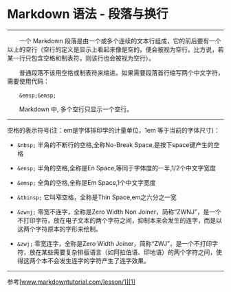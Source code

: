 # Markdown 语法 - 段落与换行
***
&emsp;&emsp;一个 Markdown 段落是由一个或多个连续的文本行组成，它的前后要有一个以上的空行（空行的定义是显示上看起来像是空的，便会被视为空行。比方说，若某一行只包含空格和制表符，则该行也会被视为空行）。

&emsp;&emsp;普通段落不该用空格或制表符来缩进。如果需要段落首行缩写两个中文字符，需要使用代码：

&emsp;&emsp;```&emsp;&emsp;```

&emsp;&emsp;Markdown 中, 多个空行只显示一个空行。

***

空格的表示符号(注：em是字体排印学的计量单位，1em 等于当前的字体尺寸)：

* ```&nbsp;``` 半角的不断行的空格,全称No-Break Space,是按下space键产生的空格

* ```&ensp;``` 半角的空格,全称是En Space,等同于字体度的一半,1/2个中文字宽度

* ```&emsp;``` 全角的空格,全称是Em Space,1个中文字宽度

* ```&thinsp;``` 它叫窄空格，全称是Thin Space,em之六分之一宽

* ```&zwnj;``` 零宽不连字，全称是Zero Width Non Joiner，简称“ZWNJ”，是一个不打印字符，放在电子文本的两个字符之间，抑制本来会发生的连字，而是以这两个字符原本的字形来绘制。

* ```&zwj;``` 零宽连字，全称是Zero Width Joiner，简称“ZWJ”，是一个不打印字符，放在某些需要复杂排版语言（如阿拉伯语、印地语）的两个字符之间，使得这两个本不会发生连字的字符产生了连字效果。


***


参考[www.markdowntutorial.com/lesson/1][1]

[1]: http://www.markdowntutorial.com/lesson/1


